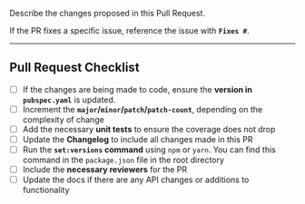 Describe the changes proposed in this Pull Request.

If the PR fixes a specific issue, reference the issue with **`Fixes #`**.

---
## Pull Request Checklist


- [ ] If the changes are being made to code, ensure the **version in `pubspec.yaml`** is updated. 
- [ ] Increment the **`major`/`minor`/`patch`/`patch-count`**, depending on the complexity of change
- [ ] Add the necessary **unit tests** to ensure the coverage does not drop
- [ ] Update the **Changelog** to include all changes made in this PR
- [ ] Run the **`set:versions` command** using `npm` or `yarn`. You can find this command in the `package.json` file in the root directory
- [ ] Include the **necessary reviewers** for the PR
- [ ] Update the docs if there are any API changes or additions to functionality
